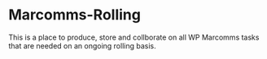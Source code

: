 # Marcomms-Rolling
This is a place to produce, store and collborate on all WP Marcomms tasks that are needed on an ongoing rolling basis. 
